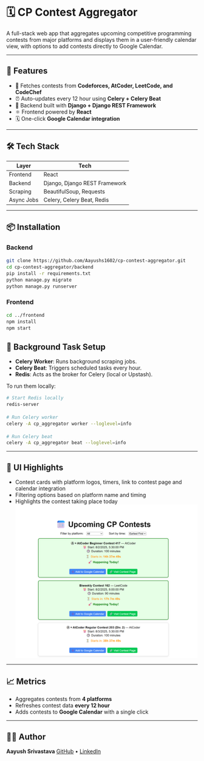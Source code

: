 
# 🗓️ CP Contest Aggregator

A full-stack web app that aggregates upcoming competitive programming contests from major platforms and displays them in a user-friendly calendar view, with options to add contests directly to Google Calendar.

---

## 🚀 Features

- 🔁 Fetches contests from **Codeforces, AtCoder, LeetCode, and CodeChef**
- ⏰ Auto-updates every 12 hour using **Celery + Celery Beat**
- 🧠 Backend built with **Django + Django REST Framework**
- ⚛️ Frontend powered by **React**
- 🗓️ One-click **Google Calendar integration**

---

## 🛠️ Tech Stack

| Layer      | Tech                                                                 |
|------------|----------------------------------------------------------------------|
| Frontend   | React                                                                |
| Backend    | Django, Django REST Framework                                        |
| Scraping   | BeautifulSoup, Requests                                              |
| Async Jobs | Celery, Celery Beat, Redis                                           |

---

## 📦 Installation

### Backend

```bash
git clone https://github.com/Aayushs1602/cp-contest-aggregator.git
cd cp-contest-aggregator/backend
pip install -r requirements.txt
python manage.py migrate
python manage.py runserver
```

### Frontend

```bash
cd ../frontend
npm install
npm start
```


## 🔄 Background Task Setup

* **Celery Worker**: Runs background scraping jobs.
* **Celery Beat**: Triggers scheduled tasks every hour.
* **Redis**: Acts as the broker for Celery (local or Upstash).

To run them locally:

```bash
# Start Redis locally
redis-server

# Run Celery worker
celery -A cp_aggregator worker --loglevel=info

# Run Celery beat
celery -A cp_aggregator beat --loglevel=info
```

---

## 📅 UI Highlights

* Contest cards with platform logos, timers, link to contest page and calendar integration
* Filtering options based on platform name and timing
* Highlights the contest taking place today
![UI](cp_aggregator/assests/image.png)

---

## 📈 Metrics

* Aggregates contests from **4 platforms**
* Refreshes contest data **every 12 hour**
* Adds contests to **Google Calendar** with a single click

---

## 🧑‍💻 Author

**Aayush Srivastava**
[GitHub](https://github.com/Aayushs1602) • [LinkedIn](https://www.linkedin.com/in/aayushs1602](https://www.linkedin.com/in/aayushsrivastava1602/))


